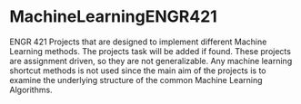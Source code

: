# MachineLearningENGR421

ENGR 421 Projects that are designed to implement different Machine Learning methods. 
The projects task will be added if found. These projects are assignment driven, so they are not generalizable. 
Any machine learning shortcut methods is not used 
since the main aim of the projects is to examine the underlying structure of the common Machine Learning Algorithms.

